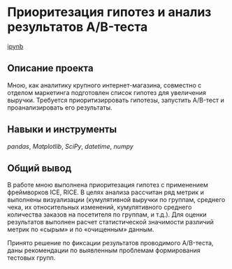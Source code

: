 # Приоритезация гипотез и анализ результатов A/B-теста

[ipynb](https://github.com/AndreyBrykov/yandex_practicum/blob/main/hypothesis_prioritization_and_abtest_analysis/hypothesis_prioritization_and_abtest_analysis.ipynb)

## Описание проекта

Мною, как аналитику крупного интернет-магазина, совместно с отделом маркетинга подготовлен список гипотез для увеличения выручки. Требуется приоритизирровать гипотезы, запустить A/B-тест и проанализировать его результаты.

## Навыки и инструменты

*pandas*,
*Matplotlib*,
*SciPy*,
*datetime*,
*numpy*

## Общий вывод

В работе мною выполнена приоритезация гипотез с применением фреймворков ICE, RICE. В целях анализа рассчитан ряд метрик и выполнены визуализации (кумулятивной выручки по группам, среднего чека, их относительных изменений, кумулятивного среднего количества заказов на посетителя по группам, и т.д.). Для оценки результатов выполнен расчет статистической значимости различий метрик по «сырым» и по «очищенным» данным.

Принято решение по фиксации результатов проводимого A/B-теста, даны рекомендации по выявленным проблемам формирования тестовых групп.
